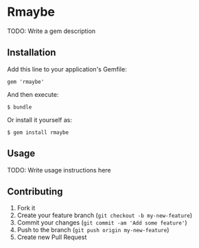 # Rmaybe

TODO: Write a gem description

## Installation

Add this line to your application's Gemfile:

    gem 'rmaybe'

And then execute:

    $ bundle

Or install it yourself as:

    $ gem install rmaybe

## Usage

TODO: Write usage instructions here

## Contributing

1. Fork it
2. Create your feature branch (`git checkout -b my-new-feature`)
3. Commit your changes (`git commit -am 'Add some feature'`)
4. Push to the branch (`git push origin my-new-feature`)
5. Create new Pull Request
